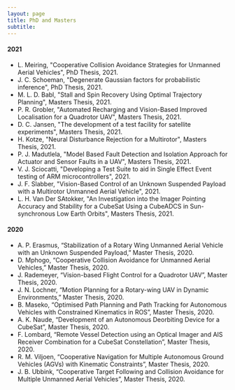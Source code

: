```yaml
---
layout: page
title: PhD and Masters
subtitle: 
---
```


#### 2021
- L. Meiring, "Cooperative Collision Avoidance Strategies for Unmanned Aerial Vehicles", PhD Thesis, 2021.
- J. C. Schoeman, "Degenerate Gaussian factors for probabilistic inference", PhD Thesis, 2021.
- M. L. D. Babl, "Stall and Spin Recovery Using Optimal Trajectory Planning", Masters Thesis, 2021.
- P. R. Grobler, "Automated Recharging and Vision-Based Improved Localisation for a Quadrotor UAV", Masters Thesis, 2021.
- D. C. Jansen, "The development of a test facility for satellite experiments", Masters Thesis, 2021.
- H. Kotze, "Neural Disturbance Rejection for a Multirotor", Masters Thesis, 2021.
- P. J. Madutlela, "Model Based Fault Detection and Isolation Approach for Actuator and Sensor Faults in a UAV", Masters Thesis, 2021.
- V. J. Sciocatti, "Developing a Test Suite to aid in Single Effect Event testing of ARM microcontrollers", 2021.
- J. F. Slabber, "Vision-Based Control of an Unknown Suspended Payload with a Multirotor Unmanned Aerial Vehicle", 2021.
- L. H. Van Der SAtokker, "An Investigation into the Imager Pointing Accuracy and Stability for a CubeSat Using a CubeADCS in Sun-synchronous Low Earth Orbits", Masters Thesis, 2021.

#### 2020

- A. P. Erasmus, “Stabilization of a Rotary Wing Unmanned Aerial Vehicle with an Unknown Suspended Payload,” Master Thesis, 2020.
- D. Mphogo, “Cooperative Collision Avoidance for Unmanned Aerial Vehicles,” Master Thesis, 2020.
- J. Rademeyer, “Vision-based Flight Control for a Quadrotor UAV”, Master Thesis, 2020.
- J. N. Lochner, “Motion Planning for a Rotary-wing UAV in Dynamic Environments,” Master Thesis, 2020.
- B. Maseko, “Optimised Path Planning and Path Tracking for Autonomous Vehicles with Constrained Kinematics in ROS”, Master Thesis, 2020.
- A. K. Naude, “Development of an Autonomous Deorbiting Device for a CubeSat”, Master Thesis, 2020.
- F. Lombard, “Remote Vessel Detection using an Optical Imager and AIS Receiver Combination for a CubeSat Constellation”, Master Thesis, 2020.
- R. M. Viljoen, “Cooperative Navigation for Multiple Autonomous Ground Vehicles (AGVs) with Kinematic Constraints”, Master Thesis, 2020.
- J. B. Ubbink, “Cooperative Target Following and Collision Avoidance for Multiple Unmanned Aerial Vehicles”, Master Thesis, 2020.


